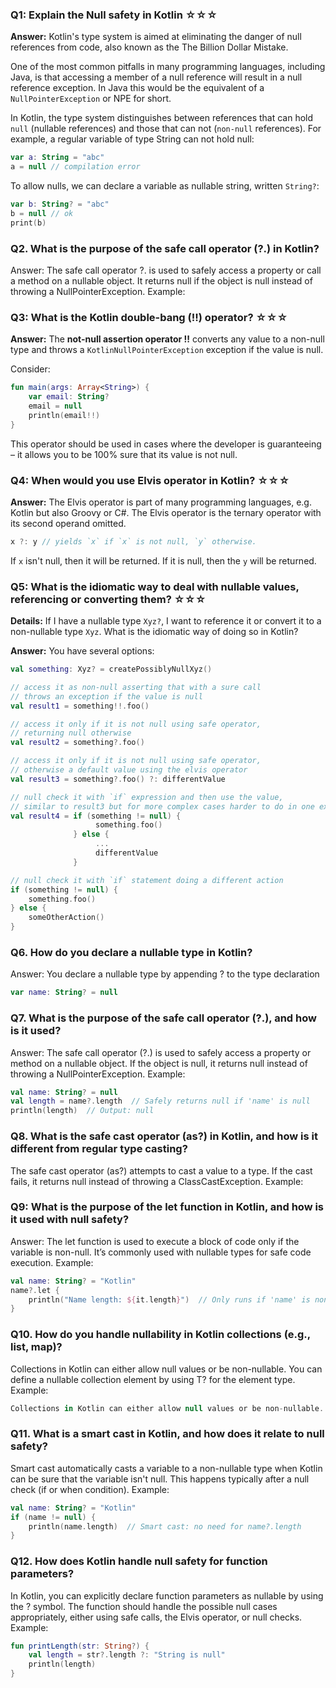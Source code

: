 ### Q1: Explain the Null safety in Kotlin ☆☆☆

**Answer:**
Kotlin's type system is aimed at eliminating the danger of null references from code, also known as the The Billion Dollar Mistake.

One of the most common pitfalls in many programming languages, including Java, is that accessing a member of a null reference will result in a null reference exception. In Java this would be the equivalent of a `NullPointerException` or NPE for short.

In Kotlin, the type system distinguishes between references that can hold `null` (nullable references) and those that can not (`non-null` references). For example, a regular variable of type String can not hold null:

```kotlin
var a: String = "abc"
a = null // compilation error
```
To allow nulls, we can declare a variable as nullable string, written `String?`:
```kotlin
var b: String? = "abc"
b = null // ok
print(b)
```

### Q2. What is the purpose of the safe call operator (?.) in Kotlin?
Answer: The safe call operator ?. is used to safely access a property or call a method on a nullable object. It returns null if the object is null instead of throwing a NullPointerException. Example:

### Q3: What is the Kotlin double-bang (!!) operator? ☆☆☆

**Answer:**
The **not-null assertion operator !!** converts any value to a non-null type and throws a `KotlinNullPointerException` exception if the value is null.

Consider:
```kotlin
fun main(args: Array<String>) {
    var email: String?
    email = null
    println(email!!)
}
```
This operator should be used in cases where the developer is guaranteeing – it allows you to be 100% sure that its value is not null. 

### Q4: When would you use Elvis operator in Kotlin? ☆☆☆

**Answer:**
The Elvis operator is part of many programming languages, e.g. Kotlin but also Groovy or C#. The Elvis operator is the ternary operator with its second operand omitted.

```kotlin
x ?: y // yields `x` if `x` is not null, `y` otherwise.
```
If `x` isn't null, then it will be returned. If it is null, then the `y` will be returned. 

### Q5: What is the idiomatic way to deal with nullable values, referencing or converting them? ☆☆☆

**Details:**
If I have a nullable type `Xyz?`, I want to reference it or convert it to a non-nullable type `Xyz`. What is the idiomatic way of doing so in Kotlin?

**Answer:**
You have several options:

```kotlin
val something: Xyz? = createPossiblyNullXyz()

// access it as non-null asserting that with a sure call
// throws an exception if the value is null
val result1 = something!!.foo()

// access it only if it is not null using safe operator, 
// returning null otherwise
val result2 = something?.foo()

// access it only if it is not null using safe operator, 
// otherwise a default value using the elvis operator
val result3 = something?.foo() ?: differentValue

// null check it with `if` expression and then use the value, 
// similar to result3 but for more complex cases harder to do in one expression
val result4 = if (something != null) {
                   something.foo() 
              } else { 
                   ...
                   differentValue 
              }

// null check it with `if` statement doing a different action
if (something != null) { 
    something.foo() 
} else { 
    someOtherAction() 
}
```

### Q6. How do you declare a nullable type in Kotlin?
Answer: You declare a nullable type by appending ? to the type declaration

```Kotlin
var name: String? = null
```


### Q7. What is the purpose of the safe call operator (?.), and how is it used?

Answer: The safe call operator (?.) is used to safely access a property or method on a nullable object. If the object is null, it returns null instead of throwing a NullPointerException. Example:

```Kotlin
val name: String? = null
val length = name?.length  // Safely returns null if 'name' is null
println(length)  // Output: null
```

### Q8. What is the safe cast operator (as?) in Kotlin, and how is it different from regular type casting?

The safe cast operator (as?) attempts to cast a value to a type. If the cast fails, it returns null instead of throwing a ClassCastException. Example:

### Q9: What is the purpose of the let function in Kotlin, and how is it used with null safety?
Answer: The let function is used to execute a block of code only if the variable is non-null. It’s commonly used with nullable types for safe code execution. Example:
```Kotlin
val name: String? = "Kotlin"
name?.let {
    println("Name length: ${it.length}")  // Only runs if 'name' is non-null
}
```

### Q10. How do you handle nullability in Kotlin collections (e.g., list, map)?
Collections in Kotlin can either allow null values or be non-nullable. You can define a nullable collection element by using T? for the element type. Example:

```Kotlin
Collections in Kotlin can either allow null values or be non-nullable. You can define a nullable collection element by using T? for the element type. Example:
```

### Q11. What is a smart cast in Kotlin, and how does it relate to null safety?

Smart cast automatically casts a variable to a non-nullable type when Kotlin can be sure that the variable isn't null. This happens typically after a null check (if or when condition). Example:

```Kotlin
val name: String? = "Kotlin"
if (name != null) {
    println(name.length)  // Smart cast: no need for name?.length
}
```

### Q12. How does Kotlin handle null safety for function parameters?

In Kotlin, you can explicitly declare function parameters as nullable by using the ? symbol. The function should handle the possible null cases appropriately, either using safe calls, the Elvis operator, or null checks. Example:

```Kotlin
fun printLength(str: String?) {
    val length = str?.length ?: "String is null"
    println(length)
}
```

